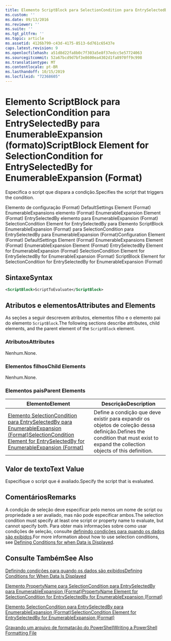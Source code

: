 ```yaml
---
title: Elemento ScriptBlock para SelectionCondition para EntrySelectedBy para EnumerableExpansion (Format) | Microsoft Docs
ms.custom: ''
ms.date: 09/13/2016
ms.reviewer: ''
ms.suite: ''
ms.tgt_pltfrm: ''
ms.topic: article
ms.assetid: 4126b799-c43d-4175-8513-6d761c65437e
caps.latest.revision: 9
ms.openlocfilehash: a51d8d22fa8b0c7f303a5e8f37edcc5e57724063
ms.sourcegitcommit: 52a67bcd9d7bf3e8600ea4302d1fa8970ff9c998
ms.translationtype: MT
ms.contentlocale: pt-BR
ms.lasthandoff: 10/15/2019
ms.locfileid: "72368605"
---
```

# <a name="scriptblock-element-for-selectioncondition-for-entryselectedby-for-enumerableexpansion-format"></a><span data-ttu-id="ab8a1-102">Elemento ScriptBlock para SelectionCondition para EntrySelectedBy para EnumerableExpansion (formato)</span><span class="sxs-lookup"><span data-stu-id="ab8a1-102">ScriptBlock Element for SelectionCondition for EntrySelectedBy for EnumerableExpansion (Format)</span></span>

<span data-ttu-id="ab8a1-103">Especifica o script que dispara a condição.</span><span class="sxs-lookup"><span data-stu-id="ab8a1-103">Specifies the script that triggers the condition.</span></span>

<span data-ttu-id="ab8a1-104">Elemento de configuração (Format) DefaultSettings Element (Format) EnumerableExpansions elemento (Format) EnumerableExpansion Element (Format) EntrySelectedBy elemento para EnumerableExpansion (Format) SelectionCondition Element for EntrySelectedBy para Elemento ScriptBlock EnumerableExpansion (Format) para SelectionCondition para EntrySelectedBy para EnumerableExpansion (Format)</span><span class="sxs-lookup"><span data-stu-id="ab8a1-104">Configuration Element (Format) DefaultSettings Element (Format) EnumerableExpansions Element (Format) EnumerableExpansion Element (Format) EntrySelectedBy Element for EnumerableExpansion (Format) SelectionCondition Element for EntrySelectedBy for EnumerableExpansion (Format) ScriptBlock Element for SelectionCondition for EntrySelectedBy for EnumerableExpansion (Format)</span></span>

## <a name="syntax"></a><span data-ttu-id="ab8a1-105">Sintaxe</span><span class="sxs-lookup"><span data-stu-id="ab8a1-105">Syntax</span></span>

```xml
<ScriptBlock>ScriptToEvaluate</ScriptBlock>
```

## <a name="attributes-and-elements"></a><span data-ttu-id="ab8a1-106">Atributos e elementos</span><span class="sxs-lookup"><span data-stu-id="ab8a1-106">Attributes and Elements</span></span>

<span data-ttu-id="ab8a1-107">As seções a seguir descrevem atributos, elementos filho e o elemento pai do elemento `ScriptBlock`.</span><span class="sxs-lookup"><span data-stu-id="ab8a1-107">The following sections describe attributes, child elements, and the parent element of the `ScriptBlock` element.</span></span>

### <a name="attributes"></a><span data-ttu-id="ab8a1-108">Atributos</span><span class="sxs-lookup"><span data-stu-id="ab8a1-108">Attributes</span></span>

<span data-ttu-id="ab8a1-109">Nenhum.</span><span class="sxs-lookup"><span data-stu-id="ab8a1-109">None.</span></span>

### <a name="child-elements"></a><span data-ttu-id="ab8a1-110">Elementos filhos</span><span class="sxs-lookup"><span data-stu-id="ab8a1-110">Child Elements</span></span>

<span data-ttu-id="ab8a1-111">Nenhum.</span><span class="sxs-lookup"><span data-stu-id="ab8a1-111">None.</span></span>

### <a name="parent-elements"></a><span data-ttu-id="ab8a1-112">Elementos pais</span><span class="sxs-lookup"><span data-stu-id="ab8a1-112">Parent Elements</span></span>

|<span data-ttu-id="ab8a1-113">Elemento</span><span class="sxs-lookup"><span data-stu-id="ab8a1-113">Element</span></span>|<span data-ttu-id="ab8a1-114">Descrição</span><span class="sxs-lookup"><span data-stu-id="ab8a1-114">Description</span></span>|
|-------------|-----------------|
|[<span data-ttu-id="ab8a1-115">Elemento SelectionCondition para EntrySelectedBy para EnumerableExpansion (Format)</span><span class="sxs-lookup"><span data-stu-id="ab8a1-115">SelectionCondition Element for EntrySelectedBy for EnumerableExpansion (Format)</span></span>](./selectioncondition-element-for-entryselectedby-for-enumerableexpansion-format.md)|<span data-ttu-id="ab8a1-116">Define a condição que deve existir para expandir os objetos de coleção dessa definição.</span><span class="sxs-lookup"><span data-stu-id="ab8a1-116">Defines the condition that must exist to expand the collection objects of this definition.</span></span>|

## <a name="text-value"></a><span data-ttu-id="ab8a1-117">Valor de texto</span><span class="sxs-lookup"><span data-stu-id="ab8a1-117">Text Value</span></span>

<span data-ttu-id="ab8a1-118">Especifique o script que é avaliado.</span><span class="sxs-lookup"><span data-stu-id="ab8a1-118">Specify the script that is evaluated.</span></span>

## <a name="remarks"></a><span data-ttu-id="ab8a1-119">Comentários</span><span class="sxs-lookup"><span data-stu-id="ab8a1-119">Remarks</span></span>

<span data-ttu-id="ab8a1-120">A condição de seleção deve especificar pelo menos um nome de script ou propriedade a ser avaliado, mas não pode especificar ambos.</span><span class="sxs-lookup"><span data-stu-id="ab8a1-120">The selection condition must specify at least one script or property name to evaluate, but cannot specify both.</span></span> <span data-ttu-id="ab8a1-121">Para obter mais informações sobre como usar condições de seleção, consulte [definindo condições para quando os dados são exibidos](./defining-conditions-for-displaying-data.md).</span><span class="sxs-lookup"><span data-stu-id="ab8a1-121">For more information about how to use selection conditions, see [Defining Conditions for when Data is Displayed](./defining-conditions-for-displaying-data.md).</span></span>

## <a name="see-also"></a><span data-ttu-id="ab8a1-122">Consulte Também</span><span class="sxs-lookup"><span data-stu-id="ab8a1-122">See Also</span></span>

[<span data-ttu-id="ab8a1-123">Definindo condições para quando os dados são exibidos</span><span class="sxs-lookup"><span data-stu-id="ab8a1-123">Defining Conditions for When Data Is Displayed</span></span>](./defining-conditions-for-displaying-data.md)

[<span data-ttu-id="ab8a1-124">Elemento PropertyName para SelectionCondition para EntrySelectedBy para EnumerableExpansion (Format)</span><span class="sxs-lookup"><span data-stu-id="ab8a1-124">PropertyName Element for SelectionCondition for EntrySelectedBy for EnumerableExpansion (Format)</span></span>](./propertyname-element-for-selectioncondition-for-entryselectedby-for-enumerableexpansion-format.md)

[<span data-ttu-id="ab8a1-125">Elemento SelectionCondition para EntrySelectedBy para EnumerableExpansion (Format)</span><span class="sxs-lookup"><span data-stu-id="ab8a1-125">SelectionCondition Element for EntrySelectedBy for EnumerableExpansion (Format)</span></span>](./selectioncondition-element-for-entryselectedby-for-enumerableexpansion-format.md)

[<span data-ttu-id="ab8a1-126">Gravando um arquivo de formatação do PowerShell</span><span class="sxs-lookup"><span data-stu-id="ab8a1-126">Writing a PowerShell Formatting File</span></span>](./writing-a-powershell-formatting-file.md)
